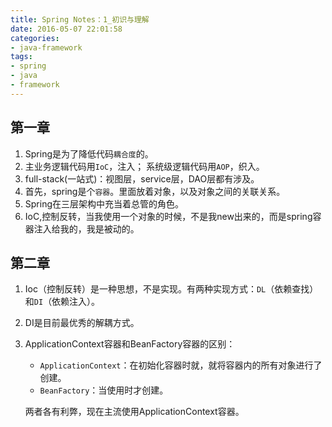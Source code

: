 ```yaml
---
title: Spring Notes：1_初识与理解
date: 2016-05-07 22:01:58
categories:
- java-framework
tags:
- spring
- java
- framework
---
```

## 第一章
1. Spring是为了降低代码`耦合度`的。
2. 主业务逻辑代码用`IoC`，注入； 系统级逻辑代码用`AOP`，织入。
3. full-stack(一站式)：视图层，service层，DAO层都有涉及。
4. 首先，spring是个`容器`。里面放着对象，以及对象之间的关联关系。
5. Spring在三层架构中充当着总管的角色。
6. IoC,控制反转，当我使用一个对象的时候，不是我new出来的，而是spring容器注入给我的，我是被动的。

## 第二章
1. Ioc（控制反转）是一种思想，不是实现。有两种实现方式：`DL`（依赖查找）和`DI`（依赖注入）。
2. DI是目前最优秀的解耦方式。
3. ApplicationContext容器和BeanFactory容器的区别：
    * `ApplicationContext`：在初始化容器时就，就将容器内的所有对象进行了创建。
    * `BeanFactory`：当使用时才创建。

    两者各有利弊，现在主流使用ApplicationContext容器。